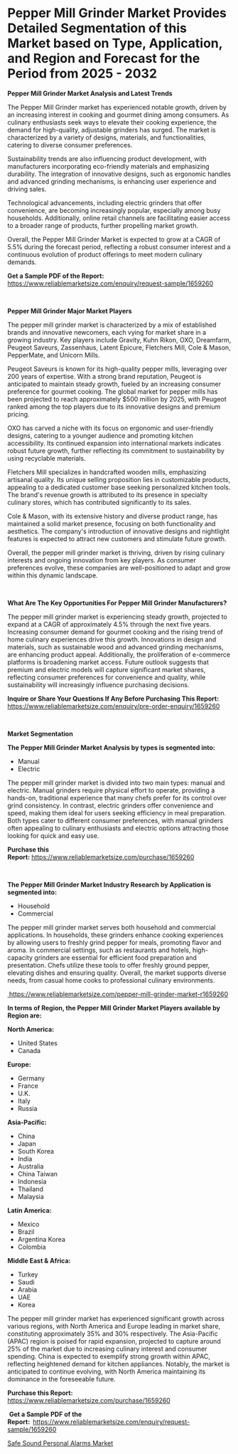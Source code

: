 <p><h1>Pepper Mill Grinder Market Provides Detailed Segmentation of this Market based on Type, Application, and Region and Forecast for the Period from 2025 - 2032</h1></p><p><strong>Pepper Mill Grinder Market Analysis and Latest Trends</strong></p>
<p><p>The Pepper Mill Grinder market has experienced notable growth, driven by an increasing interest in cooking and gourmet dining among consumers. As culinary enthusiasts seek ways to elevate their cooking experience, the demand for high-quality, adjustable grinders has surged. The market is characterized by a variety of designs, materials, and functionalities, catering to diverse consumer preferences. </p><p>Sustainability trends are also influencing product development, with manufacturers incorporating eco-friendly materials and emphasizing durability. The integration of innovative designs, such as ergonomic handles and advanced grinding mechanisms, is enhancing user experience and driving sales.</p><p>Technological advancements, including electric grinders that offer convenience, are becoming increasingly popular, especially among busy households. Additionally, online retail channels are facilitating easier access to a broader range of products, further propelling market growth.</p><p>Overall, the Pepper Mill Grinder Market is expected to grow at a CAGR of 5.5% during the forecast period, reflecting a robust consumer interest and a continuous evolution of product offerings to meet modern culinary demands.</p></p>
<p><strong>Get a Sample PDF of the Report:&nbsp;</strong> <a href="https://www.reliablemarketsize.com/enquiry/request-sample/1659260?utm_campaign=3114&utm_medium=2&utm_source=Github&utm_content=ia&utm_term=04042025&utm_id=pepper-mill-grinder">https://www.reliablemarketsize.com/enquiry/request-sample/1659260</a></p>
<p>&nbsp;</p>
<p><strong>Pepper Mill Grinder Major Market Players</strong></p>
<p><p>The pepper mill grinder market is characterized by a mix of established brands and innovative newcomers, each vying for market share in a growing industry. Key players include Gravity, Kuhn Rikon, OXO, Dreamfarm, Peugeot Saveurs, Zassenhaus, Latent Epicure, Fletchers Mill, Cole & Mason, PepperMate, and Unicorn Mills. </p><p>Peugeot Saveurs is known for its high-quality pepper mills, leveraging over 200 years of expertise. With a strong brand reputation, Peugeot is anticipated to maintain steady growth, fueled by an increasing consumer preference for gourmet cooking. The global market for pepper mills has been projected to reach approximately $500 million by 2025, with Peugeot ranked among the top players due to its innovative designs and premium pricing.</p><p>OXO has carved a niche with its focus on ergonomic and user-friendly designs, catering to a younger audience and promoting kitchen accessibility. Its continued expansion into international markets indicates robust future growth, further reflecting its commitment to sustainability by using recyclable materials. </p><p>Fletchers Mill specializes in handcrafted wooden mills, emphasizing artisanal quality. Its unique selling proposition lies in customizable products, appealing to a dedicated customer base seeking personalized kitchen tools. The brand's revenue growth is attributed to its presence in specialty culinary stores, which has contributed significantly to its sales.</p><p>Cole & Mason, with its extensive history and diverse product range, has maintained a solid market presence, focusing on both functionality and aesthetics. The company's introduction of innovative designs and nightlight features is expected to attract new customers and stimulate future growth.</p><p>Overall, the pepper mill grinder market is thriving, driven by rising culinary interests and ongoing innovation from key players. As consumer preferences evolve, these companies are well-positioned to adapt and grow within this dynamic landscape.</p></p>
<p>&nbsp;</p>
<p><strong>What Are The Key Opportunities For Pepper Mill Grinder Manufacturers?</strong></p>
<p><p>The pepper mill grinder market is experiencing steady growth, projected to expand at a CAGR of approximately 4.5% through the next five years. Increasing consumer demand for gourmet cooking and the rising trend of home culinary experiences drive this growth. Innovations in design and materials, such as sustainable wood and advanced grinding mechanisms, are enhancing product appeal. Additionally, the proliferation of e-commerce platforms is broadening market access. Future outlook suggests that premium and electric models will capture significant market shares, reflecting consumer preferences for convenience and quality, while sustainability will increasingly influence purchasing decisions.</p></p>
<p><strong>Inquire or Share Your Questions If Any Before Purchasing This Report:</strong> <a href="https://www.reliablemarketsize.com/enquiry/pre-order-enquiry/1659260?utm_campaign=3114&utm_medium=2&utm_source=Github&utm_content=ia&utm_term=04042025&utm_id=pepper-mill-grinder">https://www.reliablemarketsize.com/enquiry/pre-order-enquiry/1659260</a></p>
<p>&nbsp;</p>
<p><strong>Market Segmentation</strong></p>
<p><strong>The Pepper Mill Grinder Market Analysis by types is segmented into:</strong></p>
<p><ul><li>Manual</li><li>Electric</li></ul></p>
<p><p>The pepper mill grinder market is divided into two main types: manual and electric. Manual grinders require physical effort to operate, providing a hands-on, traditional experience that many chefs prefer for its control over grind consistency. In contrast, electric grinders offer convenience and speed, making them ideal for users seeking efficiency in meal preparation. Both types cater to different consumer preferences, with manual grinders often appealing to culinary enthusiasts and electric options attracting those looking for quick and easy use.</p></p>
<p><strong>Purchase this Report:&nbsp;</strong><a href="https://www.reliablemarketsize.com/purchase/1659260?utm_campaign=3114&utm_medium=2&utm_source=Github&utm_content=ia&utm_term=04042025&utm_id=pepper-mill-grinder">https://www.reliablemarketsize.com/purchase/1659260</a></p>
<p>&nbsp;</p>
<p><strong>The Pepper Mill Grinder Market Industry Research by Application is segmented into:</strong></p>
<p><ul><li>Household</li><li>Commercial</li></ul></p>
<p><p>The pepper mill grinder market serves both household and commercial applications. In households, these grinders enhance cooking experiences by allowing users to freshly grind pepper for meals, promoting flavor and aroma. In commercial settings, such as restaurants and hotels, high-capacity grinders are essential for efficient food preparation and presentation. Chefs utilize these tools to offer freshly ground pepper, elevating dishes and ensuring quality. Overall, the market supports diverse needs, from casual home cooks to professional culinary environments.</p></p>
<p><a href="https://www.reliablemarketsize.com/pepper-mill-grinder-market-r1659260?utm_campaign=3114&utm_medium=2&utm_source=Github&utm_content=ia&utm_term=04042025&utm_id=pepper-mill-grinder">&nbsp;https://www.reliablemarketsize.com/pepper-mill-grinder-market-r1659260</a></p>
<p><strong>In terms of Region, the Pepper Mill Grinder Market Players available by Region are:</strong></p>
<p>
    <p> <strong> North America: </strong>
        <ul>
            <li>United States</li>
            <li>Canada</li>
        </ul>
        </p> 
    <p> <strong> Europe: </strong>
        <ul>
            <li>Germany</li>
            <li>France</li>
            <li>U.K.</li>
            <li>Italy</li>
            <li>Russia</li>
        </ul>
        </p> 
    <p> <strong> Asia-Pacific: </strong>
        <ul>
            <li>China</li>
            <li>Japan</li>
            <li>South Korea</li>
            <li>India</li>
            <li>Australia</li>
            <li>China Taiwan</li>
            <li>Indonesia</li>
            <li>Thailand</li>
            <li>Malaysia</li>
        </ul>
        </p> 
    <p> <strong> Latin America: </strong>
        <ul>
            <li>Mexico</li>
            <li>Brazil</li>
            <li>Argentina Korea</li>
            <li>Colombia</li>
        </ul>
        </p> 
    <p> <strong> Middle East & Africa: </strong>
        <ul>
            <li>Turkey</li>
            <li>Saudi</li>
            <li>Arabia</li>
            <li>UAE</li>
            <li>Korea</li>
        </ul>
    </p>
    </p>
<p><p>The pepper mill grinder market has experienced significant growth across various regions, with North America and Europe leading in market share, constituting approximately 35% and 30% respectively. The Asia-Pacific (APAC) region is poised for rapid expansion, projected to capture around 25% of the market due to increasing culinary interest and consumer spending. China is expected to exemplify strong growth within APAC, reflecting heightened demand for kitchen appliances. Notably, the market is anticipated to continue evolving, with North America maintaining its dominance in the foreseeable future.</p></p>
<p><strong>Purchase this Report: </strong><a href="https://www.reliablemarketsize.com/purchase/1659260?utm_campaign=3114&utm_medium=2&utm_source=Github&utm_content=ia&utm_term=04042025&utm_id=pepper-mill-grinder">https://www.reliablemarketsize.com/purchase/1659260</a></p>
<p>&nbsp;<strong>Get a Sample PDF of the Report:&nbsp;&nbsp;</strong><a href="https://www.reliablemarketsize.com/enquiry/request-sample/1659260?utm_campaign=3114&utm_medium=2&utm_source=Github&utm_content=ia&utm_term=04042025&utm_id=pepper-mill-grinder">https://www.reliablemarketsize.com/enquiry/request-sample/1659260</a></p>
<p><strong></strong></p>
<p><p><a href="https://github.com/miottaredlin79/Market-Research-Report-List-1/blob/main/safe-sound-personal-alarms-market.md?utm_campaign=3114&utm_medium=2&utm_source=Github&utm_content=ia&utm_term=04042025&utm_id=pepper-mill-grinder">Safe Sound Personal Alarms Market</a></p></p>